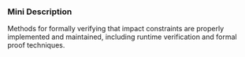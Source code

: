 ### Mini Description

Methods for formally verifying that impact constraints are properly implemented and maintained, including runtime verification and formal proof techniques.
